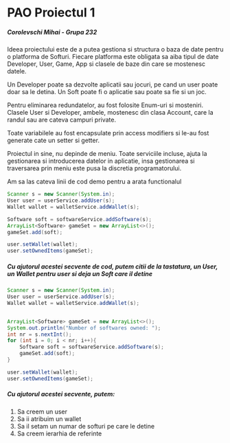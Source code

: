 # PAO Proiectul 1
##### Corolevschi Mihai - Grupa 232

Ideea proiectului este de a putea gestiona si structura o baza de date pentru o platforma de Softuri.
Fiecare platforma este obligata sa aiba tipul de date Developer, User, Game, App si clasele de baze din care se mostenesc datele.

Un Developer poate sa dezvolte aplicatii sau jocuri, pe cand un user poate doar sa le detina.
Un Soft poate fi o aplicatie sau poate sa fie si un joc.

Pentru eliminarea redundatelor, au fost folosite Enum-uri si mosteniri.
Clasele User si Developer, ambele, mostenesc din clasa Account, care la randul sau are cateva campuri private.

Toate variabilele au fost encapsulate prin access modifiers si le-au fost generate cate un setter si getter.
 
Proiectul in sine, nu depinde de meniu. Toate serviciile incluse, ajuta la gestionarea si introducerea datelor in
aplicatie, insa gestionarea si traversarea prin meniu este pusa la discretia programatorului.

Am sa las cateva linii de cod demo pentru a arata functionalul

```JAVA
Scanner s = new Scanner(System.in);
User user = userService.addUser(s);
Wallet wallet = walletService.addWallet(s);

Software soft = softwareService.addSoftware(s);
ArrayList<Software> gameSet = new ArrayList<>();
gameSet.add(soft);

user.setWallet(wallet);
user.setOwnedItems(gameSet);
```
##### Cu ajutorul acestei secvente de cod, putem citii de la tastatura, un User, un Wallet pentru user si deja un Soft care il detine

```JAVA
Scanner s = new Scanner(System.in);
User user = userService.addUser(s);
Wallet wallet = walletService.addWallet(s);


ArrayList<Software> gameSet = new ArrayList<>();
System.out.println("Number of softwares owned: ");
int nr = s.nextInt();
for (int i = 0; i < nr; i++){
    Software soft = softwareService.addSoftware(s);
    gameSet.add(soft);
}

user.setWallet(wallet);
user.setOwnedItems(gameSet);
```
##### Cu ajutorul acestei secvente, putem:
1) Sa creem un user
2) Sa ii atribuim un wallet
3) Sa il setam un numar de softuri pe care le detine
4) Sa creem ierarhia de referinte
